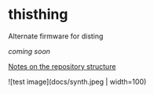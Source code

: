 # thisthing
Alternate firmware for disting

*coming soon*

[Notes on the repository structure](docs/repository_structure.md)

![test image](docs/synth.jpeg | width=100)


